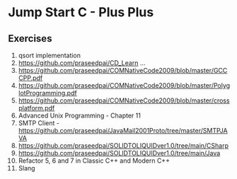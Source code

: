 # Jump Start C - Plus Plus

## Exercises

1. qsort implementation
2. <https://github.com/praseedpai/CD_Learn>
    ...
3. <https://github.com/praseedpai/COMNativeCode2009/blob/master/GCCCPP.pdf>
4. <https://github.com/praseedpai/COMNativeCode2009/blob/master/PolyglotProgramming.pdf>
5. <https://github.com/praseedpai/COMNativeCode2009/blob/master/crossplatform.pdf>
6. Advanced Unix Programming - Chapter 11
7. SMTP Client - <https://github.com/praseedpai/JavaMail2001Proto/tree/master/SMTPJAVA>
8. <https://github.com/praseedpai/SOLIDTOLIQUIDver1.0/tree/main/CSharp>
9. <https://github.com/praseedpai/SOLIDTOLIQUIDver1.0/tree/main/Java>
10. Refactor 5, 6 and 7 in Classic C++ and Modern C++
11. Slang
